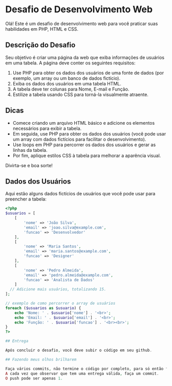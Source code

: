 # Desafio de Desenvolvimento Web

Olá! Este é um desafio de desenvolvimento web para você praticar suas habilidades em PHP, HTML e CSS.

## Descrição do Desafio

Seu objetivo é criar uma página da web que exiba informações de usuários em uma tabela. A página deve conter os seguintes requisitos:

1. Use PHP para obter os dados dos usuários de uma fonte de dados (por exemplo, um array ou um banco de dados fictício).
2. Exiba os dados dos usuários em uma tabela HTML.
3. A tabela deve ter colunas para Nome, E-mail e Função.
4. Estilize a tabela usando CSS para torná-la visualmente atraente.

## Dicas

- Comece criando um arquivo HTML básico e adicione os elementos necessários para exibir a tabela.
- Em seguida, use PHP para obter os dados dos usuários (você pode usar um array com dados fictícios para facilitar o desenvolvimento).
- Use loops em PHP para percorrer os dados dos usuários e gerar as linhas da tabela.
- Por fim, aplique estilos CSS à tabela para melhorar a aparência visual.

Divirta-se e boa sorte!

## Dados dos Usuários

Aqui estão alguns dados fictícios de usuários que você pode usar para preencher a tabela:

```php
<?php
$usuarios = [
    [
        'nome' => 'João Silva',
        'email' => 'joao.silva@example.com',
        'funcao' => 'Desenvolvedor'
    ],
    [
        'nome' => 'Maria Santos',
        'email' => 'maria.santos@example.com',
        'funcao' => 'Designer'
    ],
    [
        'nome' => 'Pedro Almeida',
        'email' => 'pedro.almeida@example.com',
        'funcao' => 'Analista de Dados'
    ]
  // Adicione mais usuários, totalizando 15.
];

// exemplo de como percorrer o array de usuários
foreach ($usuarios as $usuario) {
    echo 'Nome: ' . $usuario['nome'] . '<br>';
    echo 'Email: ' . $usuario['email'] . '<br>';
    echo 'Função: ' . $usuario['funcao'] . '<br><br>';
}
?>

## Entrega

Após concluir o desafio, você deve subir o código em seu github.

## Fazendo meus olhos brilharem

Faça vários commits, não termine o código por completo, para só então fazer o primeiro commit.
A cada vez que observar que tem uma entrega válida, faça um commit.
O push pode ser apenas 1.

